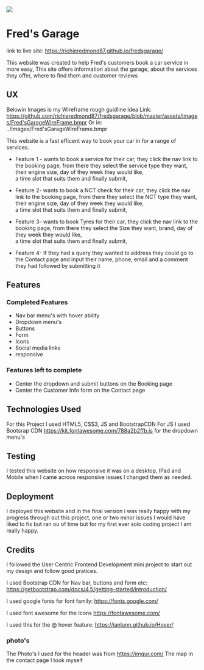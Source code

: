 <img src="https://codeinstitute.s3.amazonaws.com/fullstack/ci_logo_small.png" style="margin: 0;">

# Fred's Garage #

link to live site: 
https://richieredmond87.github.io/fredsgarage/

This website was created to help Fred's customers book a car service in more easy, This site
offers information about the garage, about the services they offer, where to find them and customer reviews

## UX ##
Belowin Images is my Wireframe rough guidline idea
Link:
https://github.com/richieredmond87/fredsgarage/blob/master/assets/images/Fred'sGarageWireFrame.bmpr
Or in: 
../images/Fred'sGarageWireFrame.bmpr

This website is a fast efficent way to book your car in for a range of services.
- Feature 1 - wants to book a service for their car, they click the nav link to the booking page,
 from there they select the service type they want, their engine size, day of they week they would like,  
 a time slot that suits them and finally submit,

- Feature 2- wants to book a NCT check for their car, they click the nav link to the booking page,
 from there they select the NCT type they want, their engine size, day of they week they would like,  
 a time slot that suits them and finally submit,

 - Feature 3- wants to book Tyres  for their car, they click the nav link to the booking page,
 from there they select the Size  they want, brand, day of they week they would like,  
 a time slot that suits them and finally submit,
  
 - Feature 4- If they had a query they wanted to address they could go to the Contact page and input their name, phone, email and a comment they had followed by submitting it 

## Features ##

### Completed Features ###
- Nav bar menu's with hover ability
- Dropdown menu's 
- Buttons
- Form 
- Icons
- Social media links
- responsive


### Features left to complete ###
- Center the dropdown and submit buttons on the Booking page 
- Center the Customer Info form on the Contact page
## Technologies Used ##
For this Project I used HTML5, CSS3, JS and BootstrapCDN
For JS I used Bootsrap CDN https://kit.fontawesome.com/788a2b2ffb.js for the dropdown menu's
## Testing ##
I tested this website on how responsive it was on a desktop, IPad and Mobile when I came acroos responsive issues I changed them as needed.

## Deployment ##
I deployed this website and in the final version i was really happy with my progress through out this project, one or two minor issues I would have liked to fix but ran ou of time but for my first ever solo coding project I am really happy.

## Credits ##
I followed the User Centric Frontend Development mini project to start out my design and follow good pratices.

I used Bootstrap CDN for Nav bar, buttons and form etc:
 https://getbootstrap.com/docs/4.5/getting-started/introduction/

I used google fonts for font family: 
https://fonts.google.com/

I used font awesome for the Icons
https://fontawesome.com/

I used this for the @ hover feature: 
https://ianlunn.github.io/Hover/
### photo's ###
The Photo's I used  for the header was from https://imgur.com/
The map in the contact page I took myself